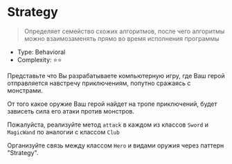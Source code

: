 # Strategy

> Определяет семейство схожих алгоритмов, после чего алгоритмы можно
> взаимозаменять прямо во время исполнения программы

- Type: Behavioral
- Complexity: ⭐⭐

Представьте что Вы разрабатываете компьютерную игру, где Ваш герой
отправляется навстречу приключениям, попутно сражаясь с монстрами.

От того какое оружие Ваш герой найдет на тропе приключений,
будет зависеть сила его атаки против монстров.

Пожалуйста, реализуйте метод `attack` в каждом из классов `Sword` и `MagicWand`
по аналогии с классом `Club`

Организуйте связь между классом `Hero` и видами оружия через паттерн "Strategy".